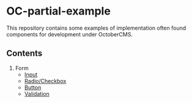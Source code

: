 # OC-partial-example

This repository contains some examples of implementation often found components for development under OctoberCMS.

## Contents

1. Form
   +  [Input](components/form/input/input.md)
   +  [Radio/Checkbox](components/form/radio/radio.md)
   +  [Button](components/form/button/button.md)
   +  [Validation](components/form/validation/validation.md)
  
